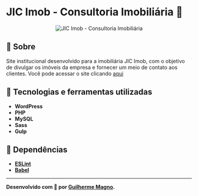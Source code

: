 # JIC Imob - Consultoria Imobiliária 🏨

<p align="center">
	<img src="https://i.imgur.com/Cs34JLV.png" alt="JIC Imob - Consultoria Imobiliária" title="JIC Imob - Consultoria Imobiliária">
</p>

## 📖 Sobre

Site institucional desenvolvido para a imobiliária JIC Imob, com o objetivo de divulgar os imóveis da empresa e fornecer
um meio de contato aos clientes. Você pode acessar o site clicando [aqui](https://jicimob.com.br/)

## 🚀 Tecnologias e ferramentas utilizadas

- **WordPress**
- **PHP**
- **MySQL**
- **Sass**
- **Gulp**

## 🧰 Dependências

- **[ESLint](https://eslint.org/)**
- **[Babel](https://babeljs.io/)**

---

**Desenvolvido com 🧡 por [Guilherme Magno](https://github.com/devmagno/).**
